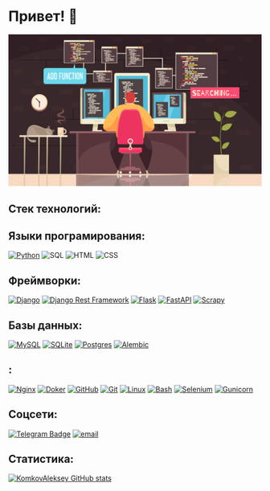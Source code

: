 # Привет! 👋


![Header](https://github.com/KomkovAleksey/KomkovAleksey/blob/main/assets/header.jpg)

## Стек технологий:

## Языки програмирования:

[![Python](https://img.shields.io/badge/python-3670A0?style=for-the-badge&logo=python&logoColor=ffdd54)](https://docs.python.org/3/)
![SQL](https://img.shields.io/badge/SQL-3670A0?style=for-the-badge&logo=SQL&logoColor=ffdd54)
![HTML](https://img.shields.io/badge/HTML-%230db7ed.svg?style=for-the-badge&logo=HTML&logoColor=white)
![CSS](https://img.shields.io/badge/CSS-%230db7ed.svg?style=for-the-badge&logo=CSS&logoColor=white) 

## Фреймворки:

[![Django](https://img.shields.io/badge/django-%23092E20.svg?style=for-the-badge&logo=django&logoColor=white)](https://docs.djangoproject.com/en/5.0/) 
[![Django Rest Framework](https://img.shields.io/badge/DJANGO-REST-ff1709?style=for-the-badge&logo=django&logoColor=white&color=ff1709&labelColor=gray)](https://www.django-rest-framework.org/)
[![Flask](https://img.shields.io/badge/flask-%230db7ed.svg?style=for-the-badge&logo=flask&logoColor=white)](https://flask.palletsprojects.com/en/3.0.x/)
[![FastAPI](https://img.shields.io/badge/FastAPI-63a359.svg?style=for-the-badge&logo=FastAPI&logoColor=white)](https://fastapi.tiangolo.com/)
[![Scrapy](https://img.shields.io/badge/Scrapy-63a359.svg?style=for-the-badge&logo=Scrapy&logoColor=white)](https://scrapy.org/)

## Базы данных:

[![MySQL](https://img.shields.io/badge/mysql-%2300f.svg?style=for-the-badge&logo=mysql&logoColor=white)](https://dev.mysql.com/doc/)
[![SQLite](https://img.shields.io/badge/sqlite-%2307405e.svg?style=for-the-badge&logo=sqlite&logoColor=white)](https://www.sqlite.org/docs.html) 
[![Postgres](https://img.shields.io/badge/postgres-%23316192.svg?style=for-the-badge&logo=postgresql&logoColor=white)](https://www.postgresql.org/docs/)
[![Аlembic](https://img.shields.io/badge/Аlembic-%230db7ed.svg?style=for-the-badge&logo=Аlembic&logoColor=white)](https://alembic.sqlalchemy.org/en/latest/)


## :

[![Nginx](https://img.shields.io/badge/nginx-%23009639.svg?style=for-the-badge&logo=nginx&logoColor=white)](https://nginx.org/en/docs/)
[![Doker](https://img.shields.io/badge/docker-%230db7ed.svg?style=for-the-badge&logo=docker&logoColor=white)](https://docs.docker.com/desktop/)
[![GitHub](https://img.shields.io/badge/GitHub-%230db7ed.svg?style=for-the-badge&logo=GitHub&logoColor=white)](https://docs.github.com/ru)
[![Git](https://img.shields.io/badge/Git-%230db7ed.svg?style=for-the-badge&logo=Git&logoColor=white)](https://git-scm.com/doc)
[![Linux](https://img.shields.io/badge/Linux-%230db7ed.svg?style=for-the-badge&logo=Linux&logoColor=white)](https://www.kernel.org/doc/html/v4.10/index.html)
[![Bash](https://img.shields.io/badge/Bash-%230db7ed.svg?style=for-the-badge&logo=Bash&logoColor=white)](https://www.gnu.org/savannah-checkouts/gnu/bash/manual/bash.html)
[![Selenium](https://img.shields.io/badge/Selenium-%230db7ed.svg?style=for-the-badge&logo=Selenium&logoColor=white)](https://www.selenium.dev/documentation/)
[![Gunicorn](https://img.shields.io/badge/Gunicorn-%230db7ed.svg?style=for-the-badge&logo=Gunicorn&logoColor=white)](https://docs.gunicorn.org/en/stable/)

## Соцсети:
[![Telegram Badge](https://img.shields.io/badge/-Telegram-blue?style=for-the-badge&logo=Telegram&logoColor=white)](https://t.me/AleksKomkov)
[![email](https://img.shields.io/static/v1?style=for-the-badge&message=email&color=red&logo=maildotru&logoColor=FFFFFF&label=)](mailto:ale45883412@yandex.ru)

## Статистика:
[![KomkovAleksey GitHub stats](https://github-readme-stats.vercel.app/api?username=KomkovAleksey&show_icons=true&theme=synthwave)](https://github.com/anuraghazra/github-readme-stats)
